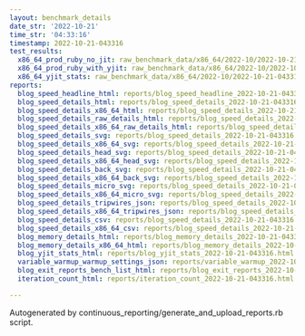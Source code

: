 ```yaml
---
layout: benchmark_details
date_str: '2022-10-21'
time_str: '04:33:16'
timestamp: 2022-10-21-043316
test_results:
  x86_64_prod_ruby_no_jit: raw_benchmark_data/x86_64/2022-10/2022-10-21-043316_basic_benchmark_x86_64_prod_ruby_no_jit.json
  x86_64_prod_ruby_with_yjit: raw_benchmark_data/x86_64/2022-10/2022-10-21-043316_basic_benchmark_x86_64_prod_ruby_with_yjit.json
  x86_64_yjit_stats: raw_benchmark_data/x86_64/2022-10/2022-10-21-043316_basic_benchmark_x86_64_yjit_stats.json
reports:
  blog_speed_headline_html: reports/blog_speed_headline_2022-10-21-043316.html
  blog_speed_details_html: reports/blog_speed_details_2022-10-21-043316.html
  blog_speed_details_x86_64_html: reports/blog_speed_details_2022-10-21-043316.x86_64.html
  blog_speed_details_raw_details_html: reports/blog_speed_details_2022-10-21-043316.raw_details.html
  blog_speed_details_x86_64_raw_details_html: reports/blog_speed_details_2022-10-21-043316.x86_64.raw_details.html
  blog_speed_details_svg: reports/blog_speed_details_2022-10-21-043316.svg
  blog_speed_details_x86_64_svg: reports/blog_speed_details_2022-10-21-043316.x86_64.svg
  blog_speed_details_head_svg: reports/blog_speed_details_2022-10-21-043316.head.svg
  blog_speed_details_x86_64_head_svg: reports/blog_speed_details_2022-10-21-043316.x86_64.head.svg
  blog_speed_details_back_svg: reports/blog_speed_details_2022-10-21-043316.back.svg
  blog_speed_details_x86_64_back_svg: reports/blog_speed_details_2022-10-21-043316.x86_64.back.svg
  blog_speed_details_micro_svg: reports/blog_speed_details_2022-10-21-043316.micro.svg
  blog_speed_details_x86_64_micro_svg: reports/blog_speed_details_2022-10-21-043316.x86_64.micro.svg
  blog_speed_details_tripwires_json: reports/blog_speed_details_2022-10-21-043316.tripwires.json
  blog_speed_details_x86_64_tripwires_json: reports/blog_speed_details_2022-10-21-043316.x86_64.tripwires.json
  blog_speed_details_csv: reports/blog_speed_details_2022-10-21-043316.csv
  blog_speed_details_x86_64_csv: reports/blog_speed_details_2022-10-21-043316.x86_64.csv
  blog_memory_details_html: reports/blog_memory_details_2022-10-21-043316.html
  blog_memory_details_x86_64_html: reports/blog_memory_details_2022-10-21-043316.x86_64.html
  blog_yjit_stats_html: reports/blog_yjit_stats_2022-10-21-043316.html
  variable_warmup_warmup_settings_json: reports/variable_warmup_2022-10-21-043316.warmup_settings.json
  blog_exit_reports_bench_list_html: reports/blog_exit_reports_2022-10-21-043316.bench_list.html
  iteration_count_html: reports/iteration_count_2022-10-21-043316.html

---
```

Autogenerated by continuous_reporting/generate_and_upload_reports.rb script.
